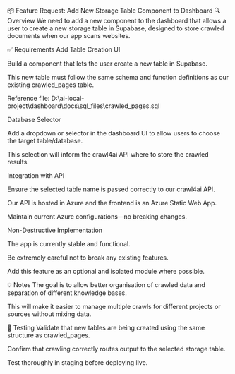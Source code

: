 📦 Feature Request: Add New Storage Table Component to Dashboard
🔍 Overview
We need to add a new component to the dashboard that allows a user to create a new storage table in Supabase, designed to store crawled documents when our app scans websites.

✅ Requirements
Add Table Creation UI

Build a component that lets the user create a new table in Supabase.

This new table must follow the same schema and function definitions as our existing crawled_pages table.

Reference file:
D:\ai-local-project\dashboard\docs\sql_files\crawled_pages.sql

Database Selector

Add a dropdown or selector in the dashboard UI to allow users to choose the target table/database.

This selection will inform the crawl4ai API where to store the crawled results.

Integration with API

Ensure the selected table name is passed correctly to our crawl4ai API.

Our API is hosted in Azure and the frontend is an Azure Static Web App.

Maintain current Azure configurations—no breaking changes.

Non-Destructive Implementation

The app is currently stable and functional.

Be extremely careful not to break any existing features.

Add this feature as an optional and isolated module where possible.

💡 Notes
The goal is to allow better organisation of crawled data and separation of different knowledge bases.

This will make it easier to manage multiple crawls for different projects or sources without mixing data.

🧪 Testing
Validate that new tables are being created using the same structure as crawled_pages.

Confirm that crawling correctly routes output to the selected storage table.

Test thoroughly in staging before deploying live.

